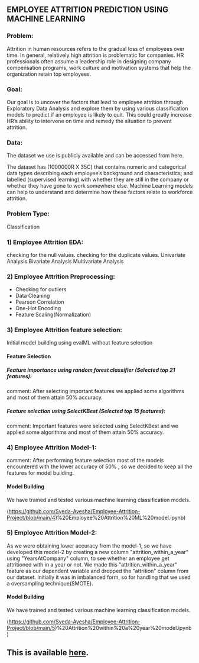## EMPLOYEE ATTRITION PREDICTION USING MACHINE LEARNING
### Problem:
Attrition in human resources refers to the gradual loss of employees over time. In general, relatively high attrition is problematic for companies. HR professionals often assume a leadership role in designing company compensation programs, work culture and motivation systems that help the organization retain top employees.

### Goal:
Our goal is to uncover the factors that lead to employee attrition through Exploratory Data Analysis and explore them by using various classification models to predict if an employee is likely to quit. This could greatly increase HR’s ability to intervene on time and remedy the situation to prevent attrition.

### Data:
The dataset we use is publicly available and can be accessed from here.

The dataset has (1000000R X 35C) that contains numeric and categorical data types describing each employee’s background and characteristics; and labelled (supervised learning) with whether they are still in the company or whether they have gone to work somewhere else. Machine Learning models can help to understand and determine how these factors relate to workforce attrition.

### Problem Type:
Classification

### 1) Employee Attrition EDA:
checking for the null values.
checking for the duplicate values.
Univariate Analysis
Bivariate Analysis
Multivariate Analysis
### 2) Employee Attrition Preprocessing:
* Checking for outliers
* Data Cleaning
* Pearson Correlation
* One-Hot Encoding
* Feature Scaling(Normalization)
### 3) Employee Attrition feature selection:
Initial model building using evalML without feature selection
#### Feature Selection
##### Feature importance using random forest classifier (Selected top 21 features):
comment: After selecting important features we applied some algorithms and most of them attain 50% accuracy.

##### Feature selection using SelectKBest (Selected top 15 features):
comment: Important features were selected using SelectKBest and we applied some algorithms and most of them attain 50% accuracy.

### 4) Employee Attrition Model-1:
comment: After performing feature selection most of the models encountered with the lower accuracy of 50% , so we decided to keep all the features for model building.

#### Model Building
We have trained and tested various machine learning classification models.

(https://github.com/Syeda-Ayesha/Employee-Attrition-Project/blob/main/4)%20Employee%20Attrition%20ML%20model.ipynb)

### 5) Employee Attrition Model-2:
As we were obtaining lower accuracy from the model-1, so we have developed this model-2 by creating a new column "attrition_within_a_year" using "YearsAtCompany" column, to see whether an employee get attritioned with in a year or not. We made this "attrition_within_a_year" feature as our dependent variable and dropped the "attrition" column from our dataset. Initially it was in imbalanced form, so for handling that we used a oversampling technique(SMOTE).

#### Model Building
We have trained and tested various machine learning classification models.

(https://github.com/Syeda-Ayesha/Employee-Attrition-Project/blob/main/5)%20Attrition%20within%20a%20year%20model.ipynb)

## This is available [here](https://syeda-ayesha-employee-attrition-project-empmodel-koqq59.streamlit.app/).
